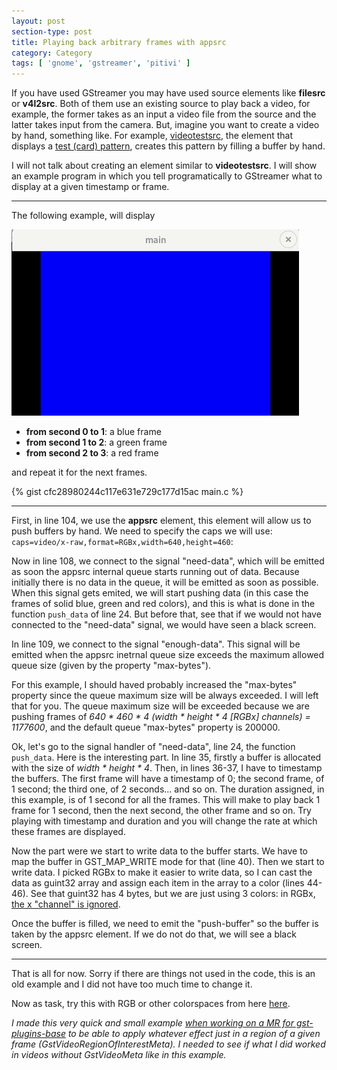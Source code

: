 ```yaml
---
layout: post
section-type: post
title: Playing back arbitrary frames with appsrc
category: Category
tags: [ 'gnome', 'gstreamer', 'pitivi' ]
---
```

If you have used GStreamer you may have used source elements like **filesrc** or **v4l2src**. Both of them use an existing source to play back a video, for example, the former takes as an input a video file from the source and the latter takes input from the camera. But, imagine you want to create a video by hand, something like. For example, [videotestsrc](https://github.com/GStreamer/gst-plugins-base/blob/master/gst/videotestsrc/videotestsrc.c), the element that displays a [test (card) pattern](https://en.wikipedia.org/wiki/Test_card), creates this pattern by filling a buffer by hand.

I will not talk about creating an element similar to **videotestsrc**. I will show an example program in which you tell programatically to GStreamer what to display at a given timestamp or frame.

------

The following example, will display

![appsrc-example-colors.gif](/img/posts/appsrc-example-colors.gif)

- **from second 0 to 1**: a blue frame
- **from second 1 to 2**: a green frame
- **from second 2 to 3**: a red frame

and repeat it for the next frames.

{% gist cfc28980244c117e631e729c177d15ac main.c %}



------

First, in line 104, we use the **appsrc** element, this element will allow us to push buffers by hand. We need to specify the caps we will use: `caps=video/x-raw,format=RGBx,width=640,height=460`:

Now in line 108, we connect to the signal "need-data", which will be emitted as soon the appsrc internal queue starts running out of data. Because initially there is no data in the queue, it will be emitted as soon as possible. When this signal gets emited, we will start pushing data (in this case the frames of solid blue, green and red colors), and this is what is done in the function `push_data` of line 24. But before that, see that if we would not have connected to the "need-data" signal, we would have seen a black screen.

In line 109, we connect to the signal "enough-data". This signal will be emitted when the appsrc inetrnal queue size exceeds the maximum allowed queue size (given by the property "max-bytes").

For this example, I should haved probably increased the "max-bytes" property since the queue maximum size will be always exceeded. I will left that for you. The queue maximum size will be exceeded because we are pushing frames of *640 * 460 * 4 (width * height * 4 [RGBx] channels) = 1177600*, and the default queue "max-bytes" property is 200000.

Ok, let's go to the signal handler of "need-data", line 24, the function `push_data`. Here is the interesting part. In line 35, firstly a buffer is allocated with the size of *width * height * 4*. Then, in lines 36-37, I have to timestamp the buffers. The first frame will have a timestamp of 0; the second frame, of 1 second; the third one, of 2 seconds... and so on. The duration assigned, in this example, is of 1 second for all the frames. This will make to play back 1 frame for 1 second, then the next second, the other frame and so on. Try playing with timestamp and duration and you will change the rate at which these frames are displayed. 

Now the part were we start to write data to the buffer starts. We have to map the buffer in GST_MAP_WRITE mode for that (line 40). Then we start to write data. I picked RGBx to make it easier to write data, so I can cast the data as guint32 array and assign each item in the array to a color (lines 44-46). See that guint32 has 4 bytes, but we are just using 3 colors: in RGBx, [the x "channel" is ignored](https://gstreamer.freedesktop.org/documentation/additional/design/mediatype-video-raw.html?gi-language=c).

Once the buffer is filled, we need to emit the "push-buffer" so the buffer is taken by the appsrc element. If we do not do that, we will see a black screen.

------

That is all for now. Sorry if there are things not used in the code, this is an old example and I did not have too much time to change it.

Now as task, try this with RGB or other colorspaces from here [here](https://gstreamer.freedesktop.org/documentation/additional/design/mediatype-video-raw.html?gi-language=c).

*I made this very quick and small example [when working on a MR for gst-plugins-base](https://gitlab.freedesktop.org/gstreamer/gst-plugins-base/-/merge_requests/626) to be able to apply whatever effect just in a region of a given frame (GstVideoRegionOfInterestMeta). I needed to see if what I did worked in videos without GstVideoMeta like in this example.*
